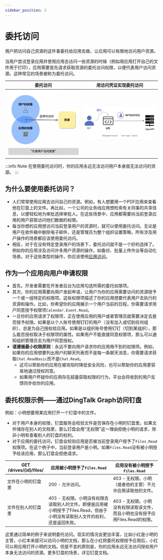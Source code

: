 ```yaml
---
sidebar_position: 2
---
```


# 委托访问
用户把访问自己资源的这件事委托给应用去做，让应用可以有限地访问用户资源。 

当用户尝试登录应用并使用应用去访问一些资源的时候（例如用应用打开自己的文件用于打印），应用需要首先请求获取资源的委托访问权限，以便代表用户访问资源。这种常见的场景被称为委托访问。


|                              委托访问                              |                            用访问凭证实现委托访问                             |
|:--------------------------------------------------------------:|:------------------------------------------------------------------:|
| ![委托访问简图](/img/learn/permission/delegated_access_overview.png) | ![委托访问凭证访问](/img/learn/permission/delegated_access_with_token.png) |


:::info Note
在使用委托访问时，你的应用永远无法访问用户本身就无法访问的资源。
:::

## 为什么要使用委托访问？
* 人们常常使用应用去访问自己的资源。例如，有人想要用一个PDF应用来查看他在钉盘上的文件。再比如，一个公司的业务线应用想检索有关同事的共享信息，以便轻松地为审批选择审批人。在这些场景中，应用都需要向当前登录应用的用户获取访问他们数据的权限。 
* 每当你想的应用想访问当前登录用户的资源时，就可以使用委托访问。无论是用户在收件箱中删除电子邮件，还是管理员为整个组织设置策略，所有涉及用户操作的场景都应该使用委托访问。 
* 相反，对于在没有特定登录用户的场景下，委托访问就不是一个好的选择了。例如你的应用涉及访问许多用户资源的操作，如备份、批量上传作业等自动化场景。对于这些类型的操作，你应该使用[应用访问](/docs/learn/permission/intro/application_permission)。

## 作为一个应用向用户申请权限
* 首先，开发者需要在开发者后台为应用勾选所需的委托权限项。
* 其次，你的应用需要向用户发起申请，让用户为你的应用需要访问的资源授予一个或一组特定的权限项。这些权限项描述了你的应用想要代表用户去执行的资源和操作。比如，你希望你的应用展示一个用户当前的日程，你需要请求用户同意授予权限项`Calendar.Event.Read`。 
* 一旦你的应用请求了权限项，正在使用应用的用户或者管理员就需要决定去是否授予权限。如果是以个人账号使用钉钉的用户（没有加入或切到任何组织），总是为自己授权给应用。如果是以组织账号使用钉钉（切到某组织），那么能否授权取决于权限项的属性。如果用户不能直接同意权限项，那么可以通知组织管理员去为用户同意授权。
* **请遵循最小权限原则**：永远不要向用户请求你的应用用不到的权限项。例如，如果你的应用想要列出用户的聊天列表而不是每一条聊天消息，你需要请求获取`Chat.ReadBasic`而不是`Chat.Read`。
  * 这可以帮助你的应用在被攻陷时降低安全风险，也可以帮助你的应用更容易地通过授权同意。
  * 如果用户怀疑你的应用存在超量获取权限的行为，平台会将收到的用户反馈同步给你的应用。

## 委托权限示例——通过DingTalk Graph访问钉盘
例如：小明想要用某应用打开一个钉盘中的文件。
* 对于用户本身的权限，钉盘服务会校验文件是否保存在小明的钉盘里。如果文件储存在别人的文档里，那么钉盘会用“无权限”这一理由拒绝小明的请求，除非小明有查看别人的钉盘的权利。
* 对于应用的委托访问，钉盘会校验应用是否被当前登录用户授予了`Files.Read`权限项。在这个例子中，当前登录用户是小明。如果`Files.Read`没有被小明授予给该应用，那么钉盘会拒绝请求。

|GET /drives/{id}/files/   |应用被小明授予了`Files.Read`    |应用没有被小明授予`Files.Read`    |
|---|-----|-----|
|文件在小明的钉盘里   |200 - 允许访问。     |403 - 无权限。小明（或者他的主管）不允许应用读取他的文件。     |
|文件在别人的钉盘里   |403 - 无权限。小明没有权限去读取别人的文件。即便是应用被小明授予了Files.Read，但由于小明没有读取别人文件的权利，还是返回失败。     |403 - 无权限。小明没有权限读取该文件，而且小明也没有授予应用Files.Read的权限。     |
这里通过简单的例子来说明委托访问。现实的情况会更加丰富，比如小红是小明的主管，小红本来就可以访问小明的文档，那么在小红把委托权限授予应用后，小红可以用应用打开小明的文档。但是不变的原则是，你的应用永远无法访问授权用户本身无法访问的资源。更多钉盘的场景，详见钉盘文档。
